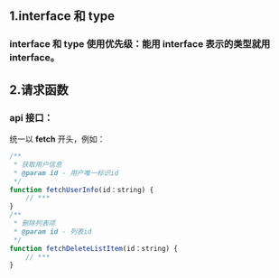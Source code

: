 ## 1.interface 和 type

### interface 和 type 使用优先级：能用 interface 表示的类型就用 interface。

## 2.请求函数

### api 接口：

统一以 **fetch** 开头，例如：

```typescript
/**
 * 获取用户信息
 * @param id - 用户唯一标识id
 */
function fetchUserInfo(id：string) {
	// ***
}
/**
 * 删除列表项
 * @param id - 列表id
 */
function fetchDeleteListItem(id：string) {
	// ***
}
```
